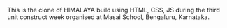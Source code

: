 This is the clone of HIMALAYA build using HTML, CSS, JS during the third unit construct week organised at Masai School, Bengaluru, Karnataka.
